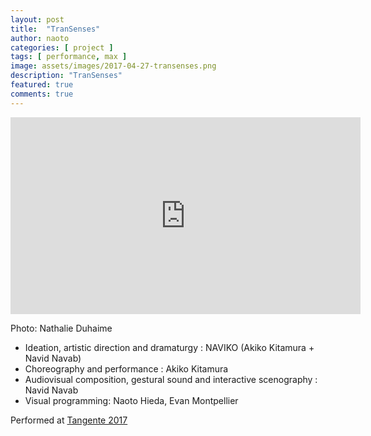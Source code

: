 ```yaml
---
layout: post
title:  "TranSenses"
author: naoto
categories: [ project ]
tags: [ performance, max ]
image: assets/images/2017-04-27-transenses.png
description: "TranSenses"
featured: true
comments: true
---
```


<iframe src="https://player.vimeo.com/video/238534871?title=0&byline=0&portrait=0" width="560" height="315" frameborder="0" webkitallowfullscreen mozallowfullscreen allowfullscreen></iframe>

Photo: Nathalie Duhaime

* Ideation, artistic direction and dramaturgy : NAVIKO (Akiko Kitamura + Navid Navab)
* Choreography and performance : Akiko Kitamura
* Audiovisual composition, gestural sound and interactive scenography : Navid Navab
* Visual programming: Naoto Hieda, Evan Montpellier

Performed at <a href="http://tangentedanse.ca/en/event/virtually-in-the-flesh/" target="_blank">Tangente 2017</a>
